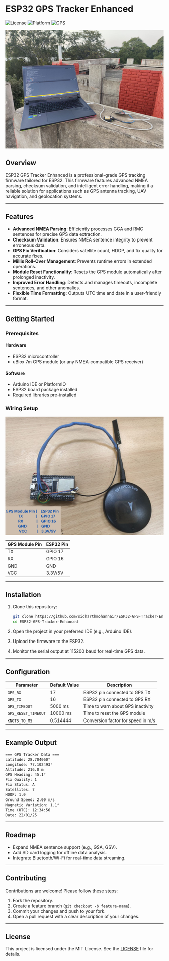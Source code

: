 # ESP32 GPS Tracker Enhanced

![License](https://img.shields.io/badge/license-MIT-blue)
![Platform](https://img.shields.io/badge/platform-ESP32-brightgreen)
![GPS](https://img.shields.io/badge/GPS-uBlox-yellow)

![GPS coneected to ESP32 outdoor test setup](/images/test_setup.jpg)

## Overview

ESP32 GPS Tracker Enhanced is a professional-grade GPS tracking firmware tailored for ESP32. This firmware features advanced NMEA parsing, checksum validation, and intelligent error handling, making it a reliable solution for applications such as GPS antenna tracking, UAV navigation, and geolocation systems.

---

## Features

- **Advanced NMEA Parsing**: Efficiently processes GGA and RMC sentences for precise GPS data extraction.
- **Checksum Validation**: Ensures NMEA sentence integrity to prevent erroneous data.
- **GPS Fix Verification**: Considers satellite count, HDOP, and fix quality for accurate fixes.
- **Millis Roll-Over Management**: Prevents runtime errors in extended operations.
- **Module Reset Functionality**: Resets the GPS module automatically after prolonged inactivity.
- **Improved Error Handling**: Detects and manages timeouts, incomplete sentences, and other anomalies.
- **Flexible Time Formatting**: Outputs UTC time and date in a user-friendly format.

---

## Getting Started

### Prerequisites

#### Hardware
- ESP32 microcontroller
- uBlox 7m GPS module (or any NMEA-compatible GPS receiver)

#### Software
- Arduino IDE or PlatformIO
- ESP32 board package installed
- Required libraries pre-installed

### Wiring Setup

![Wiring setup of ESP32 with GPS](/images/connection_diagram.png)

| GPS Module Pin | ESP32 Pin |
|----------------|-----------|
| TX             | GPIO 17   |
| RX             | GPIO 16   |
| GND            | GND       |
| VCC            | 3.3V/5V   |

---

## Installation

1. Clone this repository:
   ```bash
   git clone https://github.com/sidharthmohannair/ESP32-GPS-Tracker-Enhanced.git
   cd ESP32-GPS-Tracker-Enhanced
   ```

2. Open the project in your preferred IDE (e.g., Arduino IDE).

3. Upload the firmware to the ESP32.

4. Monitor the serial output at 115200 baud for real-time GPS data.

---

## Configuration

| Parameter             | Default Value | Description                          |
|-----------------------|---------------|--------------------------------------|
| `GPS_RX`              | 17            | ESP32 pin connected to GPS TX       |
| `GPS_TX`              | 16            | ESP32 pin connected to GPS RX       |
| `GPS_TIMEOUT`         | 5000 ms       | Time to warn about GPS inactivity   |
| `GPS_RESET_TIMEOUT`   | 10000 ms      | Time to reset the GPS module        |
| `KNOTS_TO_MS`         | 0.514444      | Conversion factor for speed in m/s  |

---

## Example Output

```plaintext
=== GPS Tracker Data ===
Latitude: 28.704060°
Longitude: 77.102493°
Altitude: 216.0 m
GPS Heading: 45.1°
Fix Quality: 1
Fix Status: A
Satellites: 7
HDOP: 1.0
Ground Speed: 2.00 m/s
Magnetic Variation: 1.1°
Time (UTC): 12:34:56
Date: 22/01/25
```

---

## Roadmap

- Expand NMEA sentence support (e.g., GSA, GSV).
- Add SD card logging for offline data analysis.
- Integrate Bluetooth/Wi-Fi for real-time data streaming.

---

## Contributing

Contributions are welcome! Please follow these steps:

1. Fork the repository.
2. Create a feature branch (`git checkout -b feature-name`).
3. Commit your changes and push to your fork.
4. Open a pull request with a clear description of your changes.

---

## License

This project is licensed under the MIT License. See the [LICENSE](LICENSE) file for details.

